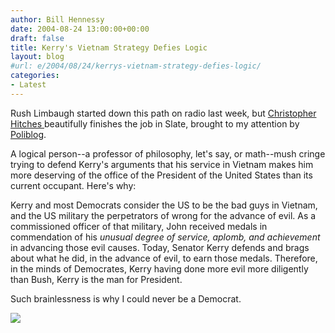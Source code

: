```yaml
---
author: Bill Hennessy
date: 2004-08-24 13:00:00+00:00
draft: false
title: Kerry's Vietnam Strategy Defies Logic
layout: blog
#url: e/2004/08/24/kerrys-vietnam-strategy-defies-logic/
categories:
- Latest
---
```


Rush Limbaugh started down this path on radio last week, but [Christopher Hitches ](https://slate.com/Default.aspx?id=2105509&)beautifully finishes the job in Slate, brought to my attention by [Poliblog](https://www.poliblogger.com/index.php?cat=22).




A logical person--a professor of philosophy, let's say, or math--mush cringe trying to defend Kerry's arguments that his service in Vietnam makes him more deserving of the office of the President of the United States than its current occupant. Here's why:




Kerry and most Democrats consider the US to be the bad guys in Vietnam, and the US military the perpetrators of wrong for the advance of evil. As a commissioned officer of that military, John received medals in commendation of his _unusual degree of service, aplomb, and achievement_ in advancing those evil causes. Today, Senator Kerry defends and brags about what he did, in the advance of evil, to earn those medals. Therefore, in the minds of Democrates, Kerry having done more evil more diligently than Bush, Kerry is the man for President.




Such brainlessness is why I could never be a Democrat. 

![](https://blog.billhennessy.com/aggbug.aspx?PostID=631)


